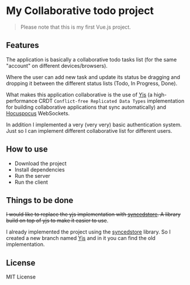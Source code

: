 # My Collaborative todo project

> Please note that this is my first Vue.js project. 

## Features
The application is basically a collaborative  todo tasks list (for the same "account" on different devices/browsers).

Where the user can add new task and update its status be dragging and dropping it between the different status lists (Todo, In Progress, Done).

What makes this application collaborative is the use of [Yjs](https://docs.yjs.dev/) (a high-performance CRDT `Conflict-free Replicated Data Types` implementation for building collaborative applications that sync automatically) and [Hocuspocus](https://hocuspocus.io/) WebSockets.

In addition I implemented a very (very very) basic authentication system. Just so I can implement different collaborative list for different users.

## How to use

- Download the project
- Install dependencies
- Run the server
- Run the client

## Things to be done
~~I would like to replace the yjs implementation with [syncedstore](https://syncedstore.org/docs/). A library build on top of yjs to make it easier to use~~.

I already implemented the project using the [syncedstore](https://syncedstore.org/docs/) library. 
So I created a new branch named [Yjs](https://docs.yjs.dev/) and in it you can find the old implementation.


## License  
MIT License